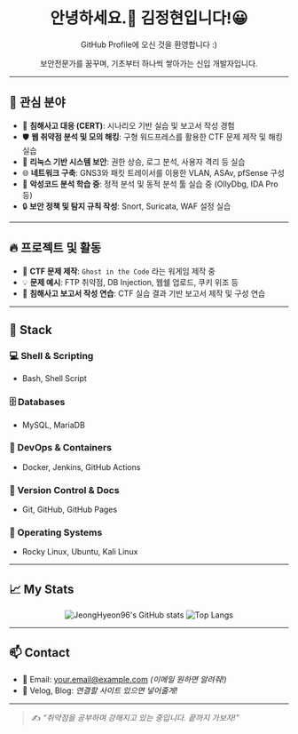 <h1 align="center">안녕하세요.👋 김정현입니다!😀</h1>
<p align="center">GitHub Profile에 오신 것을 환영합니다 :)</p>
<p align="center">보안전문가를 꿈꾸며, 기초부터 하나씩 쌓아가는 신입 개발자입니다.</p>

---

## 🎯 관심 분야

- 🚨 **침해사고 대응 (CERT)**: 시나리오 기반 실습 및 보고서 작성 경험  
- 🛡 **웹 취약점 분석 및 모의 해킹**: 구형 워드프레스를 활용한 CTF 문제 제작 및 해킹 실습  
- 🧠 **리눅스 기반 시스템 보안**: 권한 상승, 로그 분석, 사용자 격리 등 실습  
- 🌐 **네트워크 구축**: GNS3와 패킷 트레이서를 이용한 VLAN, ASAv, pfSense 구성  
- 🐞 **악성코드 분석 학습 중**: 정적 분석 및 동적 분석 툴 실습 중 (OllyDbg, IDA Pro 등)  
- 🔒 **보안 정책 및 탐지 규칙 작성**: Snort, Suricata, WAF 설정 실습

---

## 🔥 프로젝트 및 활동

- 🧨 **CTF 문제 제작**: `Ghost in the Code` 라는 워게임 제작 중  
- 💡 **문제 예시**: FTP 취약점, DB Injection, 웹쉘 업로드, 쿠키 위조 등  
- 📑 **침해사고 보고서 작성 연습**: CTF 실습 결과 기반 보고서 제작 및 구성 연습

---

## 🔗 Stack

### 💻 Shell & Scripting
- Bash, Shell Script

### 🗄 Databases
- MySQL, MariaDB

### 🚀 DevOps & Containers
- Docker, Jenkins, GitHub Actions

### 📂 Version Control & Docs
- Git, GitHub, GitHub Pages

### 🧰 Operating Systems
- Rocky Linux, Ubuntu, Kali Linux

---

## 📈 My Stats

<p align="center">
  <img src="https://github-readme-stats.vercel.app/api?username=JeongHyeon96&show_icons=true&theme=tokyonight" alt="JeongHyeon96's GitHub stats" />
  <img src="https://github-readme-stats.vercel.app/api/top-langs/?username=JeongHyeon96&layout=compact&theme=tokyonight" alt="Top Langs" />
</p>

---

## 📫 Contact

- 📮 Email: your.email@example.com *(이메일 원하면 알려줘!)*
- 🔗 Velog, Blog: *연결할 사이트 있으면 넣어줄게!*

---

> ✍️ *“취약점을 공부하며 강해지고 있는 중입니다. 끝까지 가보자!”*
